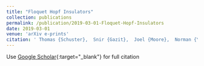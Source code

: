 ```yaml
---
title: "Floquet Hopf Insulators"
collection: publications
permalink: /publication/2019-03-01-Floquet-Hopf-Insulators
date: 2019-03-01
venue: 'arXiv e-prints'
citation: ' Thomas {Schuster},  Snir {Gazit},  Joel {Moore},  Norman {Yao}, &quot;Floquet Hopf Insulators.&quot; arXiv e-prints, 2019.'
---
```

Use [Google Scholar](https://scholar.google.com/scholar?q=Floquet+Hopf+Insulators){:target="_blank"} for full citation